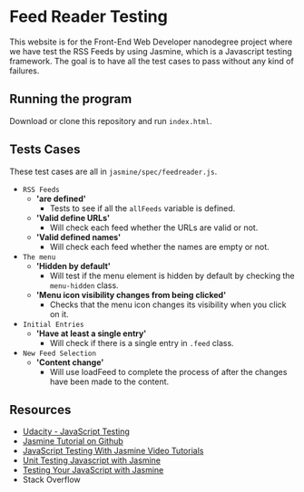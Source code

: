 # Feed Reader Testing

This website is for the Front-End Web Developer nanodegree project where we have test the RSS Feeds by using Jasmine,
which is a Javascript testing framework. The goal is to have all the test cases to pass without any kind of failures.

## Running the program

Download or clone this repository and run `index.html`.

## Tests Cases
These test cases are all in `jasmine/spec/feedreader.js`.
 
- `RSS Feeds`
    - __'are defined'__
        - Tests to see if all the `allFeeds` variable is defined.
    - __'Valid define URLs'__
        - Will check each feed whether the URLs are valid or not.
    - __'Valid defined names'__
        - Will check each feed whether the names are empty or not.
- `The menu`
    - __'Hidden by default'__
        - Will test if the menu element is hidden by default by checking the `menu-hidden` class.
    - __'Menu icon visibility changes from being clicked'__
        - Checks that the menu icon changes its visibility when you click on it.
- `Initial Entries`
    - __'Have at least a single entry'__
        - Will check if there is a single entry in `.feed` class.
- `New Feed Selection`
    - __'Content change'__
        - Will use loadFeed to complete the process of after the changes have been made to the content.
        
## Resources
- [Udacity - JavaScript Testing](https://www.udacity.com/course/javascript-testing--ud549)
- [Jasmine Tutorial on Github](http://jasmine.github.io/2.0/introduction.html)
- [JavaScript Testing With Jasmine Video Tutorials](https://www.youtube.com/watch?v=Kfkmzd64hNQ&list=PLOxOmO43E6Jt0SruKGxtZs-W3PJN90G_a&index=2)
- [Unit Testing Javascript with Jasmine](https://www.youtube.com/watch?v=uWFDqecjWLg)
- [Testing Your JavaScript with Jasmine](http://code.tutsplus.com/tutorials/testing-your-javascript-with-jasmine--net-21229)
- Stack Overflow